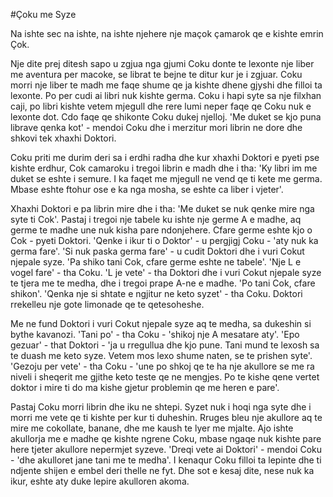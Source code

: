 #Çoku me Syze

Na ishte sec na ishte, na ishte njehere nje maçok çamarok qe e kishte emrin Çok.

Nje dite prej ditesh sapo u zgjua nga gjumi Coku donte te lexonte nje liber me aventura per macoke, se librat te bejne te ditur kur je i zgjuar. Coku morri nje liber te madh me faqe shume qe ja kishte dhene gjyshi dhe filloi ta lexonte. Po per cudi ai libri nuk kishte germa. Coku i hapi syte sa nje filxhan caji, po libri kishte vetem mjegull dhe rere lumi neper faqe qe Coku nuk e lexonte dot. Cdo faqe qe shikonte Coku dukej njelloj. 'Me duket se kjo puna librave qenka kot' - mendoi Coku dhe i merzitur mori librin ne dore dhe shkovi tek xhaxhi Doktori.

Coku priti me durim deri sa i erdhi radha dhe kur xhaxhi Doktori e pyeti pse kishte erdhur, Cok camaroku i tregoi librin e madh dhe i tha: 'Ky libri im me duket se eshte i semure. I ka faqet me mjegull ne vend qe ti kete me germa. Mbase eshte ftohur ose e ka nga mosha, se eshte ca liber i vjeter'. 

Xhaxhi Doktori e pa librin mire dhe i tha: 'Me duket se nuk qenke mire nga syte ti Cok'. Pastaj i tregoi nje tabele ku ishte nje germe A e madhe, aq germe te madhe une nuk kisha pare ndonjehere. Cfare germe eshte kjo o Cok - pyeti Doktori. 'Qenke i ikur ti o Doktor' - u pergjigj Coku - 'aty nuk ka germa fare'. 'Si nuk paska germa fare' - u cudit Doktori dhe i vuri Cokut njepale syze. 'Pa shiko tani Cok, cfare germe eshte ne tabele'. 'Nje L e vogel fare' - tha Coku. 'L je vete' - tha Doktori dhe i vuri Cokut njepale syze te tjera me te medha, dhe i tregoi prape A-ne e madhe. 'Po tani Cok, cfare shikon'. 'Qenka nje si shtate e ngjitur ne keto syzet' - tha Coku. Doktori rrekelleu nje gote limonade qe te qetesoheshe.

Me ne fund Doktori i vuri Cokut njepale syze aq te medha, sa dukeshin si bythe kavanozi. 'Tani po' - tha Coku - 'shikoj nje A mesatare aty'. 'Epo gezuar' - that Doktori - 'ja u rregullua dhe kjo pune. Tani mund te lexosh sa te duash me keto syze. Vetem mos lexo shume naten, se te prishen syte'. 'Gezoju per vete' - tha Coku - 'une po shkoj qe te ha nje akullore se me ra niveli i sheqerit me gjithe keto teste qe ne mengjes. Po te kishe qene vertet doktor i mire ti do ma kishe gjetur problemin qe me heren e pare'. 

Pastaj Coku morri librin dhe iku ne shtepi. Syzet nuk i hoqi nga syte dhe i morri me vete qe ti kishte per kur ti duheshin. Rruges bleu nje akullore aq te mire me cokollate, banane, dhe me kaush te lyer me mjalte. Ajo ishte akullorja me e madhe qe kishte ngrene Coku, mbase ngaqe nuk kishte pare here tjeter akullore nepermjet syzeve. 'Dreqi vete ai Doktori' - mendoi Coku - 'dhe akulloret jane tani me te medha'. I kenaqur Coku filloi ta lepinte dhe ti ndjente shijen e embel deri thelle ne fyt. Dhe sot e kesaj dite, nese nuk ka ikur, eshte aty duke lepire akulloren akoma.